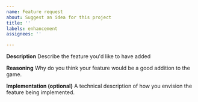 ```yaml
---
name: Feature request
about: Suggest an idea for this project
title: ''
labels: enhancement
assignees: ''

---
```


**Description**
Describe the feature you'd like to have added

**Reasoning**
Why do you think your feature would be a good addition to the game.

**Implementation (optional)**
A technical description of how you envision the feature being implemented.
